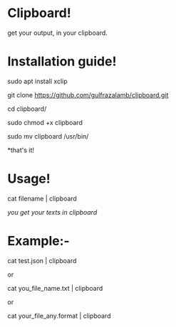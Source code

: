 # Clipboard!
get your output, in your clipboard.

# Installation guide!

sudo apt install xclip

git clone https://github.com/gulfrazalamb/clipboard.git

cd clipboard/

sudo chmod +x clipboard

sudo mv clipboard /usr/bin/

*that's it!

# Usage!

cat filename | clipboard

*you get your texts in clipboard*

# Example:-

cat test.json | clipboard

or

cat you_file_name.txt | clipboard

or

cat your_file_any.format | clipboard


